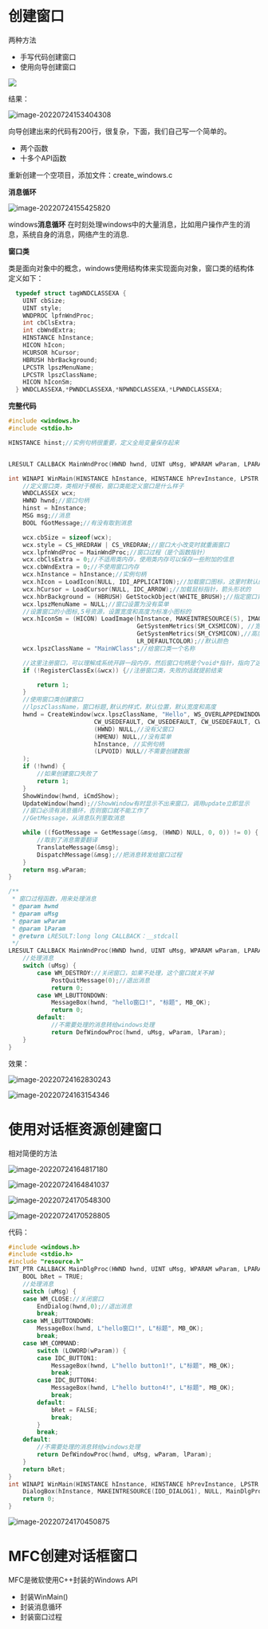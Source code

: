 # 创建窗口

两种方法

- 手写代码创建窗口
- 使用向导创建窗口

![](img/创建窗口和消息处理.assets/image-20220724153325631.png)

结果：

![image-20220724153404308](img/创建窗口和消息处理.assets/image-20220724153404308.png)

向导创建出来的代码有200行，很复杂，下面，我们自己写一个简单的。

- 两个函数
- 十多个API函数

重新创建一个空项目，添加文件：create_windows.c



**消息循环**

![image-20220724155425820](img/创建窗口和消息处理.assets/image-20220724155425820.png)

windows**消息循环** 在时刻处理windows中的大量消息，比如用户操作产生的消息，系统自身的消息，网络产生的消息.



**窗口类**

类是面向对象中的概念，windows使用结构体来实现面向对象，窗口类的结构体定义如下：

```c
  typedef struct tagWNDCLASSEXA {
    UINT cbSize;
    UINT style;
    WNDPROC lpfnWndProc;
    int cbClsExtra;
    int cbWndExtra;
    HINSTANCE hInstance;
    HICON hIcon;
    HCURSOR hCursor;
    HBRUSH hbrBackground;
    LPCSTR lpszMenuName;
    LPCSTR lpszClassName;
    HICON hIconSm;
  } WNDCLASSEXA,*PWNDCLASSEXA,*NPWNDCLASSEXA,*LPWNDCLASSEXA;
```



**完整代码**

```c
#include <windows.h>
#include <stdio.h>

HINSTANCE hinst;//实例句柄很重要，定义全局变量保存起来


LRESULT CALLBACK MainWndProc(HWND hwnd, UINT uMsg, WPARAM wParam, LPARAM lParam);

int WINAPI WinMain(HINSTANCE hInstance, HINSTANCE hPrevInstance, LPSTR lpCmdLine, int iCmdShow) {
    //定义窗口类，类相对于模板，窗口类能定义窗口是什么样子
    WNDCLASSEX wcx;
    HWND hwnd;//窗口句柄
    hinst = hInstance;
    MSG msg;//消息
    BOOL fGotMessage;//有没有取到消息

    wcx.cbSize = sizeof(wcx);
    wcx.style = CS_HREDRAW | CS_VREDRAW;//窗口大小改变时就重画窗口
    wcx.lpfnWndProc = MainWndProc;//窗口过程（是个函数指针）
    wcx.cbClsExtra = 0;//不适用类内存，使用类内存可以保存一些附加的信息
    wcx.cbWndExtra = 0;//不使用窗口内存
    wcx.hInstance = hInstance;//实例句柄
    wcx.hIcon = LoadIcon(NULL, IDI_APPLICATION);//加载窗口图标，这里时默认的图标
    wcx.hCursor = LoadCursor(NULL, IDC_ARROW);//加载鼠标指针，箭头形状的
    wcx.hbrBackground = (HBRUSH) GetStockObject(WHITE_BRUSH);//指定窗口背景所需要的画刷，这里从库存里拿一个白色画刷
    wcx.lpszMenuName = NULL;//窗口设置为没有菜单
    //设置窗口的小图标,5号资源，设置宽度和高度为标准小图标的
    wcx.hIconSm = (HICON) LoadImage(hInstance, MAKEINTRESOURCE(5), IMAGE_ICON,
                                    GetSystemMetrics(SM_CXSMICON), //宽度
                                    GetSystemMetrics(SM_CYSMICON),//高度
                                    LR_DEFAULTCOLOR);//默认颜色
    wcx.lpszClassName = "MainWClass";//给窗口类一个名称

    //这里注册窗口，可以理解成系统开辟一段内存，然后窗口句柄是个void*指针，指向了这段内存，所以句柄代表创建的对象
    if (!RegisterClassEx(&wcx)) {//注册窗口类，失败的话就提前结束

        return 1;
    }
    //使用窗口类创建窗口
    //lpszClassName，窗口标题,默认的样式，默认位置，默认宽度和高度
    hwnd = CreateWindow(wcx.lpszClassName, "Hello", WS_OVERLAPPEDWINDOW,
                        CW_USEDEFAULT, CW_USEDEFAULT, CW_USEDEFAULT, CW_USEDEFAULT,
                        (HWND) NULL,//没有父窗口
                        (HMENU) NULL,//没有菜单
                        hInstance, //实例句柄
                        (LPVOID) NULL//不需要创建数据
    );
    if (!hwnd) {
        //如果创建窗口失败了
        return 1;
    }
    ShowWindow(hwnd, iCmdShow);
    UpdateWindow(hwnd);//ShowWindow有时显示不出来窗口，调用update立即显示
    //窗口必须有消息循环，否则窗口就不能工作了
    //GetMessage，从消息队列里取消息

    while ((fGotMessage = GetMessage(&msg, (HWND) NULL, 0, 0)) != 0) {
        //取到了消息需要翻译
        TranslateMessage(&msg);
        DispatchMessage(&msg);//把消息转发给窗口过程
    }
    return msg.wParam;
}

/**
 * 窗口过程函数，用来处理消息
 * @param hwnd
 * @param uMsg
 * @param wParam
 * @param lParam
 * @return LRESULT:long long CALLBACK：__stdcall
 */
LRESULT CALLBACK MainWndProc(HWND hwnd, UINT uMsg, WPARAM wParam, LPARAM lParam) {
    //处理消息
    switch (uMsg) {
        case WM_DESTROY://关闭窗口，如果不处理，这个窗口就关不掉
            PostQuitMessage(0);//退出消息
            return 0;
        case WM_LBUTTONDOWN:
            MessageBox(hwnd, "hello窗口!", "标题", MB_OK);
            return 0;
        default:
            //不需要处理的消息转给windows处理
            return DefWindowProc(hwnd, uMsg, wParam, lParam);
    }
}
```

效果：

![image-20220724162830243](img/创建窗口和消息处理.assets/image-20220724162830243.png)

![image-20220724163154346](img/创建窗口和消息处理.assets/image-20220724163154346.png)

# 使用对话框资源创建窗口

相对简便的方法

![image-20220724164817180](img/创建窗口和消息处理.assets/image-20220724164817180.png)

![image-20220724164841037](img/创建窗口和消息处理.assets/image-20220724164841037.png)

![image-20220724170548300](img/创建窗口和消息处理.assets/image-20220724170548300.png)

![image-20220724170528805](img/创建窗口和消息处理.assets/image-20220724170528805.png)

代码：

```c
#include <windows.h>
#include <stdio.h>
#include "resource.h"
INT_PTR CALLBACK MainDlgProc(HWND hwnd, UINT uMsg, WPARAM wParam, LPARAM lParam) {
	BOOL bRet = TRUE;
    //处理消息
    switch (uMsg) {
    case WM_CLOSE://关闭窗口
        EndDialog(hwnd,0);//退出消息
        break;
    case WM_LBUTTONDOWN:
        MessageBox(hwnd, L"hello窗口!", L"标题", MB_OK);
        break;
    case WM_COMMAND:
        switch (LOWORD(wParam)) {
        case IDC_BUTTON1:
            MessageBox(hwnd, L"hello button1!", L"标题", MB_OK);
            break;
        case IDC_BUTTON4:
            MessageBox(hwnd, L"hello button4!", L"标题", MB_OK);
            break;
        default:
            bRet = FALSE;
            break;
        }
        break;
    default:
        //不需要处理的消息转给windows处理
        return DefWindowProc(hwnd, uMsg, wParam, lParam);
    }
	return bRet;
}
int WINAPI WinMain(HINSTANCE hInstance, HINSTANCE hPrevInstance, LPSTR lpCmdLine, int iCmdShow) {
	DialogBox(hInstance, MAKEINTRESOURCE(IDD_DIALOG1), NULL, MainDlgProc);
	return 0;
}
```





![image-20220724170450875](img/创建窗口和消息处理.assets/image-20220724170450875.png)

# MFC创建对话框窗口

MFC是微软使用C++封装的Windows API

- 封装WinMain()
- 封装消息循环
- 封装窗口过程

